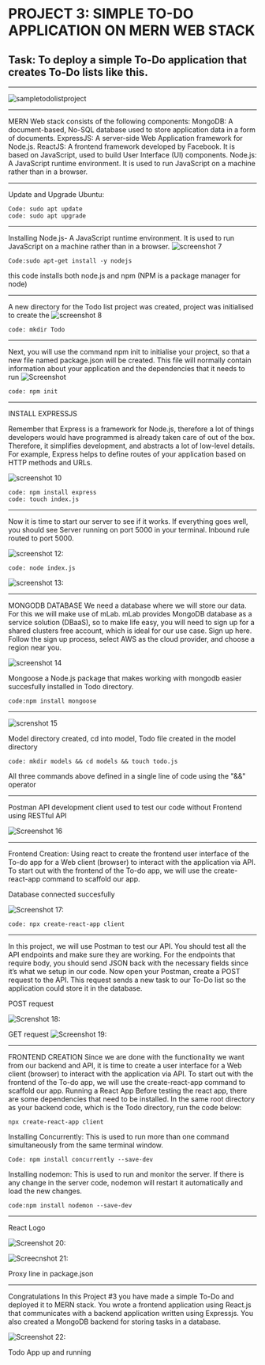 # PROJECT 3: SIMPLE TO-DO  APPLICATION ON MERN WEB STACK
## Task:  To deploy a simple To-Do application that creates To-Do lists like this.
***
![sampletodolistproject](./Image/SampleTodolistproject.png)
***
MERN Web stack consists of the following components:
MongoDB: A document-based, No-SQL database used to store application data in a form of documents.
ExpressJS: A server-side Web Application framework for Node.js.
ReactJS: A frontend framework developed by Facebook. It is based on JavaScript, used to build User Interface (UI) components.
Node.js: A JavaScript runtime environment. It is used to run JavaScript on a machine rather than in a browser.
***
Update and Upgrade Ubuntu: 
```
Code: sudo apt update 
code: sudo apt upgrade
```
***
Installing Node.js- A JavaScript runtime environment. It is used to run JavaScript on a machine rather than in a browser.
![screenshot 7](./Image/Screenshot%207.jpg)
```
Code:sudo apt-get install -y nodejs
```
this code installs both node.js and npm (NPM is a package manager for node)
***

 A new directory for the Todo list project was created, project was initialised to create the 
![screenshot 8](./Image/Screenshot%208.jpg)
```
code: mkdir Todo
```
***
Next, you will use the command npm init to initialise your project, so that a new file named package.json will be created. This file will normally contain information about your application and the dependencies that it needs to run
![Screenshot](./Image/Screenshot%209.jpg)
```
code: npm init
```
***
INSTALL EXPRESSJS

Remember that Express is a framework for Node.js, therefore a lot of things developers would have programmed is already taken care of out of the box. Therefore, it simplifies development, and abstracts a lot of low-level details. For example, Express helps to define routes of your application based on HTTP methods and URLs.

![screenshot 10](./Image/Screenshot%2010.jpg)
```
code: npm install express
code: touch index.js
```
***
Now it is time to start our server to see if it works. If everything goes well, you should see Server running on port 5000 in your terminal. Inbound rule routed to port 5000.

![screenshot 12:](./Image/Screenshot%2012.png) 

```
code: node index.js
```
![screenshot 13:](./Image/Screenshot%2013.png)
***
MONGODB DATABASE
We need a database where we will store our data. For this we will make use of mLab. mLab provides MongoDB database as a service solution (DBaaS), so to make life easy, you will need to sign up for a shared clusters free account, which is ideal for our use case. Sign up here. Follow the sign up process, select AWS as the cloud provider, and choose a region near you.

![screenshot 14](./Image/Screenshot%2015.png)

 Mongoose a Node.js package that makes working with mongodb easier succesfully installed in Todo directory.
```
code:npm install mongoose
```
***

![screnshot 15](./Image/Screenshot%2015.jpg)

Model directory created, cd into model, Todo file created in the model directory

```
code: mkdir models && cd models && touch todo.js 
```
All three commands above defined in a single line of code using the "&&" operator
***

Postman API development client used to test our code without Frontend using RESTful API

![Screenshot 16](./Image/Screenshot%2016.png) 

***

Frontend Creation: Using react to create the frontend user interface of the To-do app for a Web client (browser) to interact with the application via API. To start out with the frontend of the To-do app, we will use the create-react-app command to scaffold our app.

Database connected succesfully

![Screenshot 17:](./Image/Screenshot%2017.png) 

```
code: npx create-react-app client
```
***
In this project, we will use Postman to test our API. You should test all the API endpoints and make sure they are working. For the endpoints that require body, you should send JSON back with the necessary fields since it’s what we setup in our code. Now open your Postman, create a POST request to the API. This request sends a new task to our To-Do list so the application could store it in the database.

POST request

![Screnshot 18:](./Image/Screenshot%2018.png)

GET request
![Screenshot 19:](./Image/Screenshot%2019.png) 

***
FRONTEND CREATION
Since we are done with the functionality we want from our backend and API, it is time to create a user interface for a Web client (browser) to interact with the application via API. To start out with the frontend of the To-do app, we will use the create-react-app command to scaffold our app.
Running a React App
Before testing the react app, there are some dependencies that need to be installed.
In the same root directory as your backend code, which is the Todo directory, run the code below: 
```
npx create-react-app client
```
Installing Concurrently: This is used to run more than one command simultaneously from the same terminal window.

```
Code: npm install concurrently --save-dev
```
Installing nodemon: This is used to run and monitor the server. If there is any change in the server code, nodemon will restart it automatically and load the new changes.
```
code:npm install nodemon --save-dev
```
***
React Logo

![Screenshot 20:](./Image/Screenshot%2020.png) 

![Screecnshot 21:](./Image/Screenshot%2021.png) 

Proxy line in package.json
***
Congratulations
In this Project #3 you have made a simple To-Do and deployed it to MERN stack. You wrote a frontend application using React.js that communicates with a backend application written using Expressjs. You also created a MongoDB backend for storing tasks in a database.

![Screenshot 22:](./Image/Screenshot%2022.png) 

Todo App up and running
